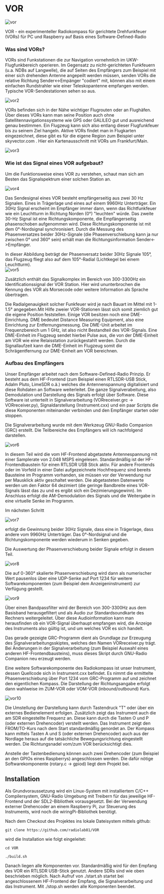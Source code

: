 # VOR

![vor](https://github.com/radiolab81/VOR/blob/main/pics4www/VOR.jpg)

VOR - ein experimenteller Radiokompass für gerichtete Drehfunkfeuer (VORs) für PC und Raspberry auf Basis eines Software-Defined-Radio

### Was sind VORs?

VORs sind Funkstationen die zur Navigation vornehmlich im UKW-Flugfunkbereich operieren. Im Gegensatz zu nicht-gerichteten Funkfeuern (u.a. NDBs auf Langwelle), die auf Seiten des Empfängers zum Beispiel mit einer sich drehenden Antenne angepeilt werden müssen, senden VORs die relative Richtung Sender<->Empänger "codiert" mit, können also mit einem einfachen Rundstrahler wie einer Teleskopantenne empfangen werden. Typische VOR-Sendestationen sehen so aus.

![vor2](https://github.com/radiolab81/VOR/blob/main/pics4www/vorreal.jpg)

VORs befinden sich in der Nähe wichtiger Flugrouten oder an Flughäfen. Über dieses VORs kann man seine Position auch ohne Satellitennavigationssysteme wie GPS oder GALILEO gut und ausreichend genau bestimmen. Ein Flugzeug kann sich also entlang dieser Flugfunkfeuer bis zu seinem Ziel hangeln. Aktive VORs findet man in Flugkarten eingezeichnet, diese gibt es für die eigene Region zum Beispiel unter skyvector.com . Hier ein Kartenausschnitt mit VORs um Frankfurt/Main.

![vor3](https://github.com/radiolab81/VOR/blob/main/pics4www/skyvector_com.jpg)

### Wie ist das Signal eines VOR aufgebaut?

Um die Funktionsweise eines VOR zu verstehen, schaut man sich am Besten das Signalspektrum einer solchen Station an.

![vor4](https://github.com/radiolab81/VOR/blob/main/pics4www/spektrumvor.jpg)

Das Sendesignal eines VOR besteht empfängerseitig aus zwei 30 Hz Signalen. Eines in Trägerlage und eines auf einem 9960Hz Unterträger. Ein 30Hz Signal erscheint im Empfänger immer dann, wenn das Richtfunkfeuer wie ein Leuchtturm in Richtung Norden (0°) "leuchten" würde. Das zweite 30-Hz Signal ist eine Richtungskomponente, die Empfängerseitig phasenschoben aufgenommen wird. Diese Richtungskomponente ist mit dem 0°-Nordsignal synchronisiert. Durch die Messung des Phasenversatzes beider 30Hz-Signale (die Phasenverschiebung kann ja nur zwischen 0° und 360° sein) erhält man die Richtungsinformation Sender<->Empfänger.

In dieser Abbildung beträgt der Phasenversatz beider 30Hz Signale 105°, das Flugzeug fliegt also auf dem 105°-Radial (Lichtkegel bei einem Leuchtturm).  
![vor5](https://upload.wikimedia.org/wikipedia/commons/d/d1/VOR_principle.gif)


Zusätzlich enthält das Signalkomplex im Bereich von 300-3300Hz ein Identificationssignal der VOR Station. Hier wird ununterbrochen die Kennung des VOR als Morsecode oder weitere Information als Sprache übertragen.

Die Radialgenauigkeit solcher Funkfeuer wird je nach Bauart im Mittel mit 1-1.5° angegeben.Mit Hilfe zweier VOR-Stationen lässt sich somit ziemlich gut die eigene Position feststellen. Einige VOR besitzen noch eine DME-Einrichtung. DME bedeutet Distance Measuring Equipment, also eine Einrichtung zur Entfernungsmessung. Die DME-Unit arbeitet im Frequenzbereich um 1 GHz, ist also nicht Bestandteil des VOR-Signals. Eine DME-Einheit im Flugzeug sendet hierbei Pulse aus, die von der DME-Einheit am VOR wie eine Relaisstation zurückgestahlt werden. Durch die Signallaufzeit kann die DME-Einheit im Flugzeug somit die Schrägentfernung zur DME-Einheit am VOR bereichnen.  
 
### Aufbau des Empfängers

Unser Empfänger arbeitet nach dem Software-Defined-Radio Prinzip. Er besteht aus dem HF-Frontend (zum Beispiel einen RTLSDR-USB Stick, Adalm Pluto, LimeSDR o.ä.) welches die Antennenspannung digitalisiert und diese Rohdaten an Software weiterleitet. Die ganze Signalverabeitung, also Demodulation und Darstellung des Signals erfolgt über Software.
Diese Software ist unterteilt in Signalverarbeitung (VORreceiver.grc -> VORreceiver.py), Signaldarstellung (Instrument.cxx) und ein paar Scripts die diese Komponenten miteinander verbinden und den Empfänger starten oder stoppen.

Die Signalverarbeitung wurde mit dem Werkzeug GNU-Radio Companion (GRC) erstellt. Die Teilbereiche des Empfängers will ich nachfolgend darstellen.

![vor6](https://github.com/radiolab81/VOR/blob/main/pics4www/VORreceiver_grc_sampling.jpg)

In diesem Teil wird die vom HF-Frontend abgetastete Antennespannung mit einer Samplerate von 2.048 MSPS eingelesen. Standardmäßig ist der HF-Frontendbaustein für einen RTLSDR USB Stick aktiv. Für andere Frontends oder im Vorfeld in einer Datei aufgezeichnete Hochfrequenz sind bereits Bausteine im Programm vorhanden, sie müssen vor der Verwendung nur per Mausklick aktiv geschaltet werden. Die abgetasteten Datenwerte werden um den Faktor 64 dezimiert (die geringe Bandbreite eines VOR-Signals lässt das zu und es ergibt sich ein Dezimierungsgewinn). Im Anschluss erfolgt die AM-Demodulation des Signals und die Weitergabe in eine virtuelle Senke im Programm.

Im nächsten Schritt

![vor7](https://github.com/radiolab81/VOR/blob/main/pics4www/VORreceiver_grc_ref_var_sig.jpg)

erfolgt die Gewinnung beider 30Hz Signale, dass eine in Trägerlage, dass andere vom 9960Hz Unterträger. Das 0°-Nordsignal und die Richtungskomponente werden wiederum in Senken gegeben.

Die Auswertung der Phasenverschiebung beider Signale erfolgt in diesem Teil.

![vor8](https://github.com/radiolab81/VOR/blob/main/pics4www/VORreceiver_grc_diff.jpg)

Die auf 0-360° skalierte Phasenverschiebung wird dann als numerischer Wert pausenlos über eine UDP-Senke auf Port 1234 für weitere Softwarekomponenten (zum Beispiel dem Anzeigeninstrument) zur Verfügung gestellt.

![vor9](https://github.com/radiolab81/VOR/blob/main/pics4www/VORreceiver_grc_ident.jpg)

Über einen Bandpassfilter wird der Bereich von 300-3300Hz aus dem Basisband herausgefiltert und als Audio zur Standardsoundkarte des Rechners weitergeleitet. Über diese Audioinformation kann man herausfinden ob ein VOR-Signal überhaupt empfangen wird, die Anzeige des Instruments also gültig ist, und um welches VOR es sich handelt. 

Das gerade gezeigte GRC-Programm dient als Grundlage zur Erzeugung des Signalverarbeitungsskiptes, welches den Namen VORreceiver.py trägt. Bei Änderungen in der Signalverarbeitung (zum Beispiel Auswahl eines anderen HF-Frontendbausteins), muss dieses Skript durch GNU-Radio Companion neu erzeugt werden.

Eine weitere Softwarekomponente des Radiokompass ist unser Instrument, dessen Quellcode sich in Instrument.cxx befindet. Es nimmt die ermittelte Phasenverschiebung über Port 1234 vom GRC-Programm auf und zeichnet den eigentlichen Kompass. Die Darstellung der Richtungsangabe erfolgt dann wahlweise im ZUM-VOR oder VOM-VOR (inbound/outbound) Kurs. 

![vor10](https://github.com/radiolab81/VOR/blob/main/pics4www/Vor_inbound_outbound.jpg)

Die Umstellung der Darstellung kann durch Tastendruck "T" oder über ein externes Bedienelement erfolgen. 
Zusätzlich zeigt das Instrument auch die am SDR eingestellte Frequenz an. Diese kann durch die Tasten O und P (oder externen Drehencoder) verstellt werden.
Das Instrument zeigt den FROM/TO-Kurs nach dem Start standardmäßig genordet an. Der Kompass kann mittels Tasten A und S (oder externen Drehencoder) auch aus der Nordlage heraus auf die tatsächliche Bewegungsrichtung eingestellt werden. Die Richtungsnadel vom/zum VOR berücksichtigt dies.

Anstelle der Tastenbedienung können auch zwei Drehencoder (zum Beispiel an den GPIOs eines Raspberrys) angeschlossen werden. Die dafür nötige Softwarekomponente (rotary.c -> gpiod) liegt dem Projekt bei.

## Installation

Als Grundvoraussetzung wird ein Linux-System mit installiertem C/C++ Compilersystem, GNU-Radio Umgebung mit Treibern für das jeweilige HF-Frontend und der SDL2-Bibliothek vorausgesetzt. Bei der Verwendung externer Drehencoder an einem Raspberry Pi, zur Steuerung des Instruments, wird noch die wiringPi-Bibliothek benötigt. 

Nach dem Checkout des Projektes ins lokale Dateisystem mittels github:

`git clone https://github.com/radiolab81/VOR`

wird die Installation wie folgt eingeleitet:

`cd VOR`

`./build.sh`

Danach liegen alle Komponenten vor. Standardmäßig wird für den Empfang des VOR ein RTLSDR USB-Stick genutzt. Andere SDRs sind wie oben beschrieben möglich. 
Nach Aufruf von ./start.sh startet bei angeschlossenem HF-Frontend der Empfang, die Signalverarbeitung und das Instrument. Mit ./stop.sh werden alle Komponenten beendet.







